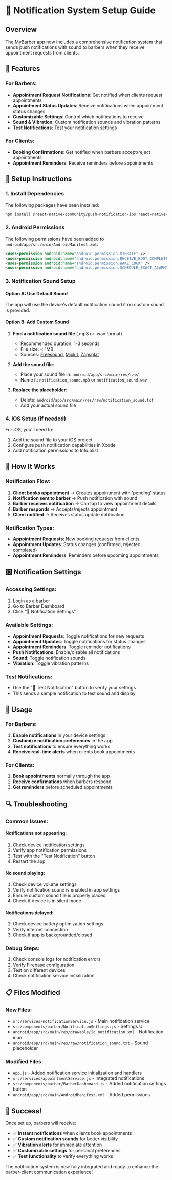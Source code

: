 # 🔔 Notification System Setup Guide

## Overview
The MyBarber app now includes a comprehensive notification system that sends push notifications with sound to barbers when they receive appointment requests from clients.

## 🎯 Features

### For Barbers:
- **Appointment Request Notifications**: Get notified when clients request appointments
- **Appointment Status Updates**: Receive notifications when appointment status changes
- **Customizable Settings**: Control which notifications to receive
- **Sound & Vibration**: Custom notification sounds and vibration patterns
- **Test Notifications**: Test your notification settings

### For Clients:
- **Booking Confirmations**: Get notified when barbers accept/reject appointments
- **Appointment Reminders**: Receive reminders before appointments

## 📱 Setup Instructions

### 1. Install Dependencies
The following packages have been installed:
```bash
npm install @react-native-community/push-notification-ios react-native-push-notification @notifee/react-native react-native-sound
```

### 2. Android Permissions
The following permissions have been added to `android/app/src/main/AndroidManifest.xml`:
```xml
<uses-permission android:name="android.permission.VIBRATE" />
<uses-permission android:name="android.permission.RECEIVE_BOOT_COMPLETED" />
<uses-permission android:name="android.permission.WAKE_LOCK" />
<uses-permission android:name="android.permission.SCHEDULE_EXACT_ALARM" />
```

### 3. Notification Sound Setup

#### Option A: Use Default Sound
The app will use the device's default notification sound if no custom sound is provided.

#### Option B: Add Custom Sound
1. **Find a notification sound file** (.mp3 or .wav format)
   - Recommended duration: 1-3 seconds
   - File size: < 1MB
   - Sources: [Freesound](https://freesound.org/), [Mixkit](https://mixkit.co/), [Zapsplat](https://www.zapsplat.com/)

2. **Add the sound file**:
   - Place your sound file in: `android/app/src/main/res/raw/`
   - Name it: `notification_sound.mp3` or `notification_sound.wav`

3. **Replace the placeholder**:
   - Delete: `android/app/src/main/res/raw/notification_sound.txt`
   - Add your actual sound file

### 4. iOS Setup (if needed)
For iOS, you'll need to:
1. Add the sound file to your iOS project
2. Configure push notification capabilities in Xcode
3. Add notification permissions to Info.plist

## 🔧 How It Works

### Notification Flow:
1. **Client books appointment** → Creates appointment with 'pending' status
2. **Notification sent to barber** → Push notification with sound
3. **Barber receives notification** → Can tap to view appointment details
4. **Barber responds** → Accepts/rejects appointment
5. **Client notified** → Receives status update notification

### Notification Types:
- **Appointment Requests**: New booking requests from clients
- **Appointment Updates**: Status changes (confirmed, rejected, completed)
- **Appointment Reminders**: Reminders before upcoming appointments

## 🎛️ Notification Settings

### Accessing Settings:
1. Login as a barber
2. Go to Barber Dashboard
3. Click "🔔 Notification Settings"

### Available Settings:
- **Appointment Requests**: Toggle notifications for new requests
- **Appointment Updates**: Toggle notifications for status changes
- **Appointment Reminders**: Toggle reminder notifications
- **Push Notifications**: Enable/disable all notifications
- **Sound**: Toggle notification sounds
- **Vibration**: Toggle vibration patterns

### Test Notifications:
- Use the "🧪 Test Notification" button to verify your settings
- This sends a sample notification to test sound and display

## 🚀 Usage

### For Barbers:
1. **Enable notifications** in your device settings
2. **Customize notification preferences** in the app
3. **Test notifications** to ensure everything works
4. **Receive real-time alerts** when clients book appointments

### For Clients:
1. **Book appointments** normally through the app
2. **Receive confirmations** when barbers respond
3. **Get reminders** before scheduled appointments

## 🔍 Troubleshooting

### Common Issues:

#### Notifications not appearing:
1. Check device notification settings
2. Verify app notification permissions
3. Test with the "Test Notification" button
4. Restart the app

#### No sound playing:
1. Check device volume settings
2. Verify notification sound is enabled in app settings
3. Ensure custom sound file is properly placed
4. Check if device is in silent mode

#### Notifications delayed:
1. Check device battery optimization settings
2. Verify internet connection
3. Check if app is backgrounded/closed

### Debug Steps:
1. Check console logs for notification errors
2. Verify Firebase configuration
3. Test on different devices
4. Check notification service initialization

## 📋 Files Modified

### New Files:
- `src/services/notificationService.js` - Main notification service
- `src/components/barber/NotificationSettings.js` - Settings UI
- `android/app/src/main/res/drawable/ic_notification.xml` - Notification icon
- `android/app/src/main/res/raw/notification_sound.txt` - Sound placeholder

### Modified Files:
- `App.js` - Added notification service initialization and handlers
- `src/services/appointmentService.js` - Integrated notifications
- `src/components/barber/BarberDashboard.js` - Added notification settings button
- `android/app/src/main/AndroidManifest.xml` - Added permissions

## 🎉 Success!

Once set up, barbers will receive:
- ✅ **Instant notifications** when clients book appointments
- ✅ **Custom notification sounds** for better visibility
- ✅ **Vibration alerts** for immediate attention
- ✅ **Customizable settings** for personal preferences
- ✅ **Test functionality** to verify everything works

The notification system is now fully integrated and ready to enhance the barber-client communication experience!
